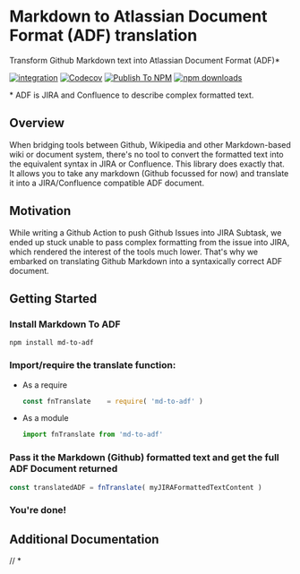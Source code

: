 # Markdown to Atlassian Document Format (ADF) translation

Transform Github Markdown text into Atlassian Document Format (ADF)*

[![integration](https://github.com/b-yond-infinite-network/md-to-adf/workflows/integration/badge.svg?branch=master)](https://github.com/b-yond-infinite-network/md-to-adf/actions?query=workflow%3Aintegration)
[![Codecov](https://codecov.io/gh/b-yond-infinite-network/md-to-adf/branch/master/graph/badge.svg)](https://codecov.io/gh/b-yond-infinite-network/md-to-adf)
[![Publish To NPM](https://github.com/b-yond-infinite-network/md-to-adf/workflows/Publish/badge.svg?branch=master)](https://github.com/b-yond-infinite-network/md-to-adf/actions?query=workflow%3APublish)
[![npm downloads](https://img.shields.io/npm/dm/md-to-adf?style=flat-square)](https://www.npmjs.com/package/md-to-adf)



\* ADF is JIRA and Confluence to describe complex formatted text. 


## Overview
When bridging tools between Github, Wikipedia and other Markdown-based wiki or document system, there's no tool to 
convert the formatted text into the equivalent syntax in JIRA or Confluence. This library does exactly that.
It allows you to take any markdown (Github focussed for now) and translate it into a JIRA/Confluence compatible ADF document.

## Motivation

While writing a Github Action to push Github Issues into JIRA Subtask, we ended up stuck unable to pass complex formatting
from the issue into JIRA, which rendered the interest of the tools much lower.
That's why we embarked on translating Github Markdown into a syntaxically correct ADF document.


## Getting Started

### Install Markdown To ADF

```
npm install md-to-adf
```

### Import/require the translate function:
* As a require
  ```javascript
  const fnTranslate    = require( 'md-to-adf' )
  ```
  
* As a module
  ```javascript
  import fnTranslate from 'md-to-adf'
  ```
  
  
### Pass it the Markdown (Github) formatted text and get the full ADF Document returned

```javascript
const translatedADF = fnTranslate( myJIRAFormattedTextContent )
```

### You're done!


## Additional Documentation 

//  * [](./docs/)

